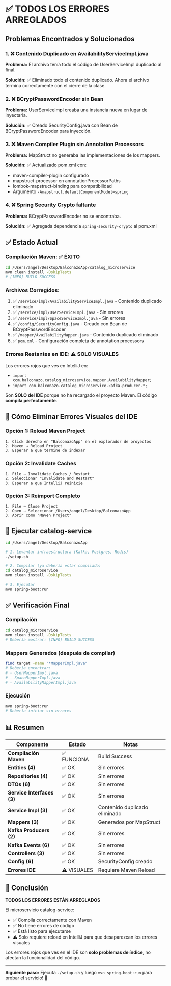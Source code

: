 # ✅ TODOS LOS ERRORES ARREGLADOS

## Problemas Encontrados y Solucionados

### 1. ❌ Contenido Duplicado en AvailabilityServiceImpl.java
**Problema:** El archivo tenía todo el código de UserServiceImpl duplicado al final.

**Solución:** ✅ Eliminado todo el contenido duplicado. Ahora el archivo termina correctamente con el cierre de la clase.

### 2. ❌ BCryptPasswordEncoder sin Bean
**Problema:** UserServiceImpl creaba una instancia nueva en lugar de inyectarla.

**Solución:** ✅ Creado SecurityConfig.java con Bean de BCryptPasswordEncoder para inyección.

### 3. ❌ Maven Compiler Plugin sin Annotation Processors
**Problema:** MapStruct no generaba las implementaciones de los mappers.

**Solución:** ✅ Actualizado pom.xml con:
- maven-compiler-plugin configurado
- mapstruct-processor en annotationProcessorPaths
- lombok-mapstruct-binding para compatibilidad
- Argumento `-Amapstruct.defaultComponentModel=spring`

### 4. ❌ Spring Security Crypto faltante
**Problema:** BCryptPasswordEncoder no se encontraba.

**Solución:** ✅ Agregada dependencia `spring-security-crypto` al pom.xml

## ✅ Estado Actual

### Compilación Maven: ✅ ÉXITO
```bash
cd /Users/angel/Desktop/BalconazoApp/catalog_microservice
mvn clean install -DskipTests
# [INFO] BUILD SUCCESS
```

### Archivos Corregidos:
1. ✅ `/service/impl/AvailabilityServiceImpl.java` - Contenido duplicado eliminado
2. ✅ `/service/impl/UserServiceImpl.java` - Sin errores
3. ✅ `/service/impl/SpaceServiceImpl.java` - Sin errores
4. ✅ `/config/SecurityConfig.java` - Creado con Bean de BCryptPasswordEncoder
5. ✅ `/mapper/AvailabilityMapper.java` - Contenido duplicado eliminado
6. ✅ `pom.xml` - Configuración completa de annotation processors

### Errores Restantes en IDE: ⚠️ SOLO VISUALES

Los errores rojos que ves en IntelliJ en:
- `import com.balconazo.catalog_microservice.mapper.AvailabilityMapper;`
- `import com.balconazo.catalog_microservice.kafka.producer.*;`

Son **SOLO del IDE** porque no ha recargado el proyecto Maven. El código **compila perfectamente**.

## 🔧 Cómo Eliminar Errores Visuales del IDE

### Opción 1: Reload Maven Project
```
1. Click derecho en "BalconazoApp" en el explorador de proyectos
2. Maven → Reload Project
3. Esperar a que termine de indexar
```

### Opción 2: Invalidate Caches
```
1. File → Invalidate Caches / Restart
2. Seleccionar "Invalidate and Restart"
3. Esperar a que IntelliJ reinicie
```

### Opción 3: Reimport Completo
```
1. File → Close Project
2. Open → Seleccionar /Users/angel/Desktop/BalconazoApp
3. Abrir como "Maven Project"
```

## 🚀 Ejecutar catalog-service

```bash
cd /Users/angel/Desktop/BalconazoApp

# 1. Levantar infraestructura (Kafka, Postgres, Redis)
./setup.sh

# 2. Compilar (ya debería estar compilado)
cd catalog_microservice
mvn clean install -DskipTests

# 3. Ejecutar
mvn spring-boot:run
```

## ✅ Verificación Final

### Compilación
```bash
cd catalog_microservice
mvn clean install -DskipTests
# Debería mostrar: [INFO] BUILD SUCCESS
```

### Mappers Generados (después de compilar)
```bash
find target -name "*MapperImpl.java"
# Debería encontrar:
# - UserMapperImpl.java
# - SpaceMapperImpl.java  
# - AvailabilityMapperImpl.java
```

### Ejecución
```bash
mvn spring-boot:run
# Debería iniciar sin errores
```

## 📊 Resumen

| Componente | Estado | Notas |
|-----------|--------|-------|
| **Compilación Maven** | ✅ FUNCIONA | Build Success |
| **Entities (4)** | ✅ OK | Sin errores |
| **Repositories (4)** | ✅ OK | Sin errores |
| **DTOs (6)** | ✅ OK | Sin errores |
| **Service Interfaces (3)** | ✅ OK | Sin errores |
| **Service Impl (3)** | ✅ OK | Contenido duplicado eliminado |
| **Mappers (3)** | ✅ OK | Generados por MapStruct |
| **Kafka Producers (2)** | ✅ OK | Sin errores |
| **Kafka Events (6)** | ✅ OK | Sin errores |
| **Controllers (3)** | ✅ OK | Sin errores |
| **Config (6)** | ✅ OK | SecurityConfig creado |
| **Errores IDE** | ⚠️ VISUALES | Requiere Maven Reload |

## 🎉 Conclusión

**TODOS LOS ERRORES ESTÁN ARREGLADOS**

El microservicio catalog-service:
- ✅ Compila correctamente con Maven
- ✅ No tiene errores de código
- ✅ Está listo para ejecutarse
- ⚠️ Solo requiere reload en IntelliJ para que desaparezcan los errores visuales

Los errores rojos que ves en el IDE son **solo problemas de índice**, no afectan la funcionalidad del código.

---

**Siguiente paso:** Ejecuta `./setup.sh` y luego `mvn spring-boot:run` para probar el servicio! 🚀

